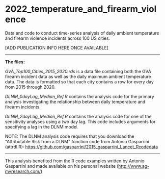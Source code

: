 # 2022_temperature_and_firearm_violence
Data and code to conduct time-series analysis of daily ambient temperature and firearm violence incidents across 100 US cities.

[ADD PUBLICATION INFO HERE ONCE AVAILABLE]

--------------
**The files:** 

*GVA_Top100_Cities_2015_2020.rds* is a data file containing both the GVA firearm incident data as well as the daily maximum ambient temperature data. The data is formatted so that each city contains a row for every day from 2015 through 2020. 

*DLNM_0dayLag_Median_Ref.R* contains the analysis code for the primary analysis investigating the relationship between daily temperature and firearm incidents. 

*DLNM_2dayLag_Median_Ref.R* contains the analysis code for one of the sensitivity analyses using a two day lag. This code includes arguments for specifying a lag in the DLNM model.


NOTE: The DLNM analysis code requires that you download the "Attributable Risk from a DLNM" function code from Antonio Gasparrini (attrdl.R): https://github.com/gasparrini/2015_gasparrini_Lancet_Rcodedata


----------------
This analysis benefited from the R code examples written by Antonio Gasparrini and made available on his personal website (http://www.ag-myresearch.com/)


